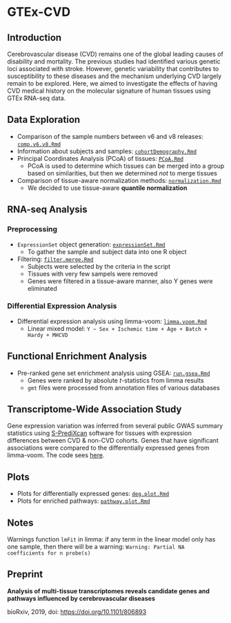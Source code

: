 # GTEx-CVD

## Introduction
Cerebrovascular disease (CVD) remains one of the global leading causes of disability and mortality. The previous studies had identified various genetic loci associated with stroke. However, genetic variability that contributes to susceptibility to these diseases and the mechanism underlying CVD largely remain to be explored. Here, we aimed to investigate the effects of having CVD medical history on the molecular signature of human tissues using GTEx RNA-seq data.

## Data Exploration
- Comparison of the sample numbers between v6 and v8 releases: [`comp.v6.v8.Rmd`](exploration/comp.v6.v8.Rmd)
- Information about subjects and samples: [`cohortDemography.Rmd`](exploration/cohortDemography.Rmd)
- Principal Coordinates Analysis (PCoA) of tissues: [`PCoA.Rmd`](exploration/PCoA.Rmd) 
	- PCoA is used to determine which tissues can be merged into a group based on similarities, but then we determined _not_ to merge tissues
- Comparison of tissue-aware normalization methods: [`normalization.Rmd`](exploration/normalization.Rmd)
	- We decided to use tissue-aware **quantile normalization**

## RNA-seq Analysis
### Preprocessing
- `ExpressionSet` object generation: [`expressionSet.Rmd`](DEanalysis/expressionSet.Rmd)
	- To gather the sample and subject data into one R object
- Filtering: [`filter.merge.Rmd`](DEanalysis/filter.merge.Rmd)
	- Subjects were selected by the criteria in the script
	- Tissues with very few sampels were removed
	- Genes were filtered in a tissue-aware manner, also Y genes were eliminated

### Differential Expression Analysis
- Differential expression analysis using limma-voom: [`limma.voom.Rmd`](DEanalysis/limma.voom.Rmd)
	- Linear mixed model: `Y ~ Sex + Ischemic time + Age + Batch + Hardy + MHCVD`

## Functional Enrichment Analysis
- Pre-ranked gene set enrichment analysis using GSEA: [`run.gsea.Rmd`](gsea/run.gsea.Rmd)
	- Genes were ranked by absolute _t_-statistics from limma results
	- `gmt` files were processed from annotation files of various databases

## Transcriptome-Wide Association Study
Gene expression variation was inferred from several public GWAS summary statistics using [S-PrediXcan](https://github.com/hakyimlab/MetaXcan) software for tissues with expression differences between CVD & non-CVD cohorts. Genes that have significant associations were compared to the differentially expressed genes from limma-voom. The code sees [here](twas/).

## Plots
- Plots for differentially expressed genes: [`deg.plot.Rmd`](plots/deg.plot.Rmd)
- Plots for enriched pathways: [`pathway.plot.Rmd`](plots/pathway.plot.Rmd)

## Notes
Warnings function `lmFit` in limma: if any term in the linear model only has one sample, then there will be a warning: `Warning: Partial NA coefficients for n probe(s)`

## Preprint
__Analysis of multi-tissue transcriptomes reveals candidate genes and pathways influenced by cerebrovascular diseases__

bioRxiv, 2019, doi: https://doi.org/10.1101/806893

